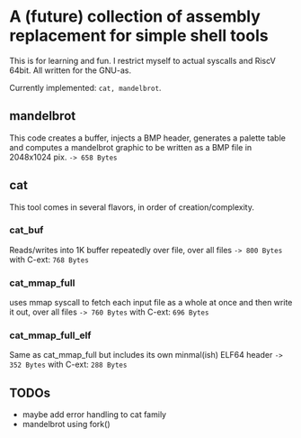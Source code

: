# A (future) collection of assembly replacement for simple shell tools

This is for learning and fun. I restrict myself to actual syscalls and RiscV 64bit.
All written for the GNU-as.

Currently implemented: `cat, mandelbrot`.

## mandelbrot

This code creates a buffer, injects a BMP header, generates a palette table and computes a mandelbrot graphic
to be written as a BMP file in 2048x1024 pix.
`-> 658 Bytes`

## cat

This tool comes in several flavors, in order of creation/complexity.

### cat_buf

Reads/writes into 1K buffer repeatedly over file, over all files
`-> 800 Bytes` with C-ext: `768 Bytes`

### cat_mmap_full

uses mmap syscall to fetch each input file as a whole at once and then write it out, over all files
`-> 760 Bytes` with C-ext: `696 Bytes`


### cat_mmap_full_elf

Same as cat_mmap_full but includes its own minmal(ish) ELF64 header
`-> 352 Bytes` with C-ext: `288 Bytes`


## TODOs

- maybe add error handling to cat family
- mandelbrot using fork()
